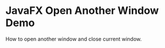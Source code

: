 JavaFX Open Another Window Demo
===============================

How to open another window and close current window.

